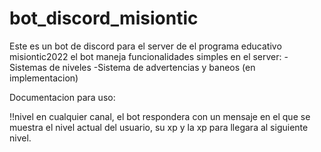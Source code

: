 # bot_discord_misiontic

Este es un bot de discord para el server de el programa educativo misiontic2022
el bot maneja funcionalidades simples en el server:
-Sistemas de niveles
-Sistema de advertencias y baneos (en implementacion)


Documentacion para uso:

!!nivel en cualquier canal, el bot respondera con un mensaje en el que se muestra el nivel actual del usuario, su xp y la xp para llegara al siguiente nivel.


